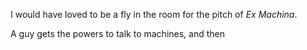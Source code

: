 I would have loved to be a fly in the room for the pitch of *Ex Machina*. 

A guy gets the powers to talk to machines, and then 

